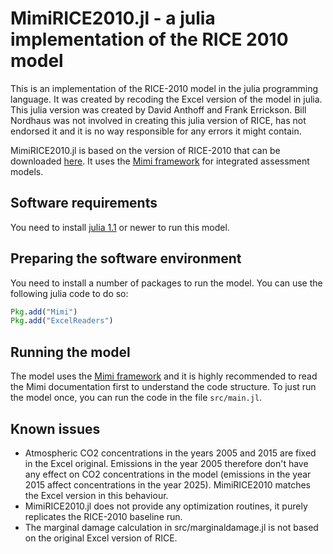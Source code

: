 # MimiRICE2010.jl - a julia implementation of the RICE 2010 model

This is an implementation of the RICE-2010 model in the julia programming
language. It was created by recoding the Excel version of the model in
julia. This julia version was created by David Anthoff and Frank
Errickson. Bill Nordhaus was not involved in creating this julia version
of RICE, has not endorsed it and it is no way responsible for any errors
it might contain.

MimiRICE2010.jl is based on the version of RICE-2010 that can be downloaded
[here](http://www.econ.yale.edu/~nordhaus/homepage/RICEmodels.htm). It
uses the [Mimi framework](https://github.com/mimiframework/Mimi.jl) for
integrated assessment models.

## Software requirements

You need to install [julia 1.1](http://julialang.org/) or newer to run
this model.

## Preparing the software environment

You need to install a number of packages to run the model. You can use the
following julia code to do so:

````julia
Pkg.add("Mimi")
Pkg.add("ExcelReaders")
````

## Running the model

The model uses the [Mimi framework](https://github.com/mimiframework/Mimi.jl)
and it is highly recommended to read the Mimi documentation first to
understand the code structure. To just run the model once, you can run
the code in the file ``src/main.jl``.

## Known issues

* Atmospheric CO2 concentrations in the years 2005 and 2015 are fixed in
the Excel original. Emissions in the year 2005 therefore don't have any
effect on CO2 concentrations in the model (emissions in the year 2015
affect concentrations in the year 2025). MimiRICE2010 matches the Excel
version in this behaviour.
* MimiRICE2010.jl does not provide any optimization routines, it purely
replicates the RICE-2010 baseline run.
* The marginal damage calculation in src/marginaldamage.jl is not based
on the original Excel version of RICE.

